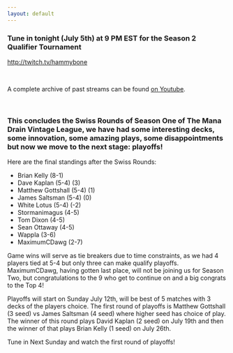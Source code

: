 ```yaml
---
layout: default
---
```


### Tune in tonight (July 5th) at 9 PM EST for the Season 2 Qualifier Tournament
<a href="http://twitch.tv/hammybone">http://twitch.tv/hammybone</a>

<br />

A complete archive of past streams can be found <a href="https://www.youtube.com/user/SpaceStormy/videos">on Youtube</a>.

<br />

### This concludes the Swiss Rounds of Season One of The Mana Drain Vintage League, we have had some interesting decks, some innovation, some amazing plays, some disappointments but now we move to the next stage: playoffs!

Here are the final standings after the Swiss Rounds:


- Brian Kelly (8-1)
- Dave Kaplan (5-4) (3)
- Matthew Gottshall (5-4) (1)
- James Saltsman (5-4) (0)
- White Lotus (5-4) (-2)
- Stormanimagus (4-5)
- Tom Dixon (4-5)
- Sean Ottaway (4-5)
- Wappla (3-6)
- MaximumCDawg (2-7)

Game wins will serve as tie breakers due to time constraints, as we had 4 players tied at 5-4 but only three can make qualify playoffs. MaximumCDawg, having gotten last place, will not be joining us for Season Two, but congratulations to the 9 who get to continue on and a big congrats to the Top 4!

Playoffs will start on Sunday July 12th, will be best of 5 matches with 3 decks of the players choice. The first round of playoffs is Matthew Gottshall (3 seed) vs James Saltsman (4 seed) where higher seed has choice of play. The winner of this round plays David Kaplan (2 seed) on July 19th and then the winner of that plays Brian Kelly (1 seed) on July 26th.

Tune in Next Sunday and watch the first round of playoffs!
